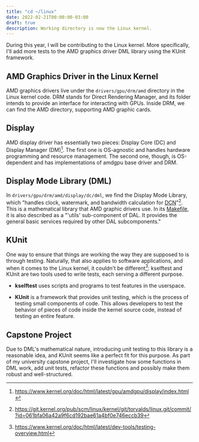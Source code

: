 ```yaml
---
title: "cd ~/linux"
date: 2022-02-21T00:00:00-03:00
draft: true
description: Working directory is now the Linux kernel.
---
```

During this year, I will be contributing to the Linux kernel. More specifically,
I'll add more tests to the AMD graphics driver DML library using the KUnit
framework.

## AMD Graphics Driver in the Linux Kernel

AMD graphics drivers live under the `drivers/gpu/drm/amd` directory in the Linux
kernel code. DRM stands for Direct Rendering Manager, and its folder intends to
provide an interface for interacting with GPUs. Inside DRM, we can find the AMD
directory, supporting AMD graphic cards.

## Display

AMD display driver has essentially two pieces: Display Core (DC) and Display
Manager (DM)[^1]. The first one is OS-agnostic and handles hardware programming
and resource management. The second one, though, is OS-dependent and has
implementations of amdgpu base driver and DRM.

## Display Mode Library (DML)

In `drivers/gpu/drm/amd/display/dc/dml`, we find the Display Mode Library, which
"handles clock, watermark, and bandwidth calculation for
[DCN](https://www.kernel.org/doc/html/latest/gpu/amdgpu/display/dcn-overview.html)"[^2].
This is a mathematical library that AMD graphic drivers use. In its
[Makefile](https://gitlab.freedesktop.org/agd5f/linux/-/blob/amd-staging-drm-next/drivers/gpu/drm/amd/display/dc/dml/Makefile),
it is also described as a "'utils' sub-component of DAL. It provides the general
basic services required by other DAL subcomponents."

## KUnit

One way to ensure that things are working the way they are supposed to is
through testing. Naturally, that also applies to software applications, and when
it comes to the Linux kernel, it couldn't be different[^3]: kselftest and KUnit
are two tools used to write tests, each serving a different purpose.

- **kselftest** uses scripts and programs to test features in the userspace.

- **KUnit** is a framework that provides unit testing, which is the process of
testing small components of code. This allows developers to test the behavior of
pieces of code inside the kernel source code, instead of testing an entire
feature.

## Capstone Project
Due to DML's mathematical nature, introducing unit testing to this library is a
reasonable idea, and KUnit seems like a perfect fit for this purpose. As part of
my university capstone project, I'll investigate how some functions in DML work,
add unit tests, refactor these functions and possibly make them robust and
well-structured.


[^1]: https://www.kernel.org/doc/html/latest/gpu/amdgpu/display/index.html
[^2]: https://git.kernel.org/pub/scm/linux/kernel/git/torvalds/linux.git/commit/?id=061bfa06a42a9f6cd192bae61a4bf0e746eccb39
[^3]: https://www.kernel.org/doc/html/latest/dev-tools/testing-overview.html
